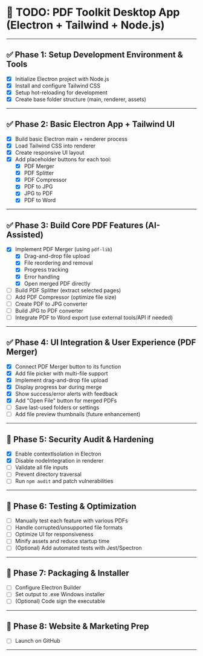 # 📝 TODO: PDF Toolkit Desktop App (Electron + Tailwind + Node.js)

---

## ✅ Phase 1: Setup Development Environment & Tools
- [x] Initialize Electron project with Node.js
- [x] Install and configure Tailwind CSS
- [x] Setup hot-reloading for development
- [x] Create base folder structure (main, renderer, assets)

---

## ✅ Phase 2: Basic Electron App + Tailwind UI
- [x] Build basic Electron main + renderer process
- [x] Load Tailwind CSS into renderer
- [x] Create responsive UI layout
- [x] Add placeholder buttons for each tool:
  - [x] PDF Merger
  - [x] PDF Splitter
  - [x] PDF Compressor
  - [x] PDF to JPG
  - [x] JPG to PDF
  - [x] PDF to Word

---

## ✅ Phase 3: Build Core PDF Features (AI-Assisted)
- [x] Implement PDF Merger (using `pdf-lib`)
  - [x] Drag-and-drop file upload
  - [x] File reordering and removal
  - [x] Progress tracking
  - [x] Error handling
  - [x] Open merged PDF directly
- [ ] Build PDF Splitter (extract selected pages)
- [ ] Add PDF Compressor (optimize file size)
- [ ] Create PDF to JPG converter
- [ ] Build JPG to PDF converter
- [ ] Integrate PDF to Word export (use external tools/API if needed)

---

## ✅ Phase 4: UI Integration & User Experience (PDF Merger)
- [x] Connect PDF Merger button to its function
- [x] Add file picker with multi-file support
- [x] Implement drag-and-drop file upload
- [x] Display progress bar during merge
- [x] Show success/error alerts with feedback
- [x] Add "Open File" button for merged PDFs
- [ ] Save last-used folders or settings
- [ ] Add file preview thumbnails (future enhancement)

---

## 🚧 Phase 5: Security Audit & Hardening
- [x] Enable contextIsolation in Electron
- [x] Disable nodeIntegration in renderer
- [ ] Validate all file inputs
- [ ] Prevent directory traversal
- [ ] Run `npm audit` and patch vulnerabilities

---

## 🚧 Phase 6: Testing & Optimization
- [ ] Manually test each feature with various PDFs
- [ ] Handle corrupted/unsupported file formats
- [ ] Optimize UI for responsiveness
- [ ] Minify assets and reduce startup time
- [ ] (Optional) Add automated tests with Jest/Spectron

---

## 🚧 Phase 7: Packaging & Installer
- [ ] Configure Electron Builder
- [ ] Set output to .exe Windows installer
- [ ] (Optional) Code sign the executable

---

## 🚧 Phase 8: Website & Marketing Prep
- [ ] Launch on GitHub


---


